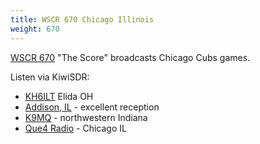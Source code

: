 ```yaml
---
title: WSCR 670 Chicago Illinois
weight: 670
---
```

[WSCR 670] "The Score" broadcasts Chicago Cubs games.

Listen via KiwiSDR:

* [KH6ILT](http://65.29.112.189:8073/?f=670.00amz10) Elida OH
* [Addison, IL](http://hackode.gotdns.org:18073/?f=670.00amz10) - excellent reception
* [K9MQ](http://sdr.k9mq.com:8073/?f=670.00amz10) - northwestern Indiana
* [Que4 Radio](http://kiwisdr2.que4.org:8073/?f=670.00amz10) - Chicago IL

[WSCR 670]:https://670thescore.radio.com/

